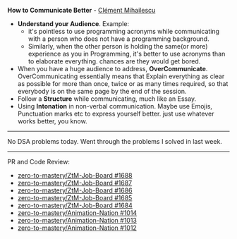 **How to Communicate Better** - [Clément Mihailescu](https://www.youtube.com/watch?v=ofk6vLZ3hPw&feature=youtu.be)

- **Understand your Audience**. Example:
    - it's pointless to use programming acronyms while communicating with a person
      who does not have a programming background.
    - Similarly, when the other person is holding the same(or more) experience as
      you in Programming, it's better to use acronyms than to elaborate
      everything. chances are they would get bored.
- When you have a huge audience to address, **OverCommunicate**.
  OverCommunicating essentially means that Explain everything as clear as
  possible for more than once, twice or as many times required, so that
  everybody is on the same page by the end of the session.
- Follow a **Structure** while communicating, much like an Essay.
- Using **Intonation** in non-verbal communication. Maybe use Emojis,
  Punctuation marks etc to express yourself better. just use whatever works
  better, you know.

---

No DSA problems today. Went through the problems I solved in last week.

---

PR and Code Review:

- [zero-to-mastery/ZtM-Job-Board #1688](https://github.com/zero-to-mastery/ZtM-Job-Board/pull/1688)
- [zero-to-mastery/ZtM-Job-Board #1687](https://github.com/zero-to-mastery/ZtM-Job-Board/pull/1687)
- [zero-to-mastery/ZtM-Job-Board #1686](https://github.com/zero-to-mastery/ZtM-Job-Board/pull/1686)
- [zero-to-mastery/ZtM-Job-Board #1685](https://github.com/zero-to-mastery/ZtM-Job-Board/pull/1685)
- [zero-to-mastery/ZtM-Job-Board #1684](https://github.com/zero-to-mastery/ZtM-Job-Board/pull/1685)
- [zero-to-mastery/Animation-Nation #1014](https://github.com/zero-to-mastery/Animation-Nation/pull/1014)
- [zero-to-mastery/Animation-Nation #1013](https://github.com/zero-to-mastery/Animation-Nation/pull/1013)
- [zero-to-mastery/Animation-Nation #1012](https://github.com/zero-to-mastery/Animation-Nation/pull/1012)


